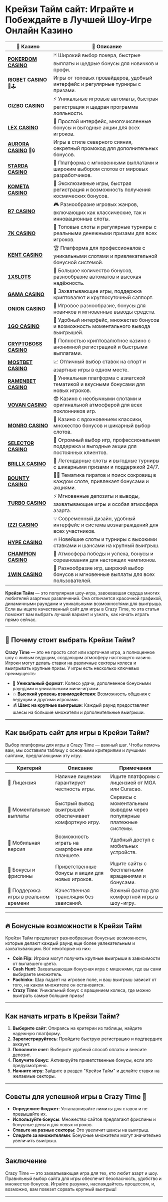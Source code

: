 # Крейзи Тайм сайт: Играйте и Побеждайте в Лучшей Шоу-Игре Онлайн Казино
| 🎰 Казино          | 🔑 Описание                                                                                 |
|--------------------|---------------------------------------------------------------------------------------------|
| **[POKERDOM CASINO](https://brandplay.link/Bxg7SC7H)** | 🃏 Широкий выбор покера, быстрые выплаты и щедрые бонусы для новичков и профи.      |
| **[RIOBET CASINO](https://brandplay.link/dtx89f2L)** 🌟🕹️ | Игры от топовых провайдеров, удобный интерфейс и регулярные турниры с призами.   |
| **[GIZBO CASINO](https://gizbo-tea02.com/c8e962e89)** | ⚡ Уникальные игровые автоматы, быстрая регистрация и щедрая программа лояльности.  |
| **[LEX CASINO](https://brandplay.link/2HFTmBc8)** | 🎲 Простой интерфейс, многочисленные бонусы и выгодные акции для всех игроков.       |
| **[AURORA CASINO](https://10trafic-stat2.com/click/668546566bcc6313411604c7/6766/15114/subaccount?promocode=PROMOLB)** 🌌🔒 | Игры в стиле северного сияния, секретный промокод для дополнительных бонусов.       |
| **[STARDA CASINO](https://brandplay.link/cpFQbWKn)** | 💫 Платформа с мгновенными выплатами и широким выбором слотов от мировых разработчиков.|
| **[KOMETA CASINO](https://brandplay.link/tLG15CCb)** | 🚀 Эксклюзивные игры, быстрая регистрация и возможность получения космических бонусов. |
| **[R7 CASINO](https://brandplay.link/zPmNmTWG)** | 🎮 Разнообразие игровых жанров, включающих как классические, так и инновационные слоты. |
| **[7K CASINO](https://brandplay.link/dd46bNgD)** | 🎰 Топовые слоты и регулярные турниры с реальными денежными призами для всех игроков.   |
| **[KENT CASINO](https://brandplay.link/tj7BwCb4)** | 🏆 Платформа для профессионалов с уникальными слотами и привлекательной бонусной системой.|
| **[1XSLOTS](https://brandplay.link/R4xfxqdm)** | 🎁 Большое количество бонусов, разнообразие автоматов и высокая надёжность.            |
| **[GAMA CASINO](https://brandplay.link/zrZpLFTP)** | 🎲 Захватывающие игры, поддержка криптовалют и круглосуточный саппорт.                  |
| **[ONION CASINO](https://obclk001-2d.top/click?offer_id=986&partner_id=10542&landing_id=1798&utm_medium=affiliate&sub_1=oncasino3)** | 🎰 Игровое разнообразие, бонусы для новичков и мгновенные выводы средств.            |
| **[1GO CASINO](https://1go-ircp01.com/ce015f410)** | 🌟 Удобный интерфейс, множество бонусов и возможность моментального вывода выигрышей. |
| **[CRYPTOBOSS CASINO](https://cryptobossc.online/d847bcfa9)** | 🚀 Полностью криптовалютное казино с анонимной регистрацией и быстрыми выплатами.       |
| **[MOSTBET CASINO](https://ktbtis024ifqfn0mst.com/beQs)** | 📈 Отличный выбор ставок на спорт и азартные игры в одном месте.                      |
| **[RAMENBET CASINO](https://get.saltyram.com/ru/registration?apkpop=0&partner=p24970p3296034p5526)** | 🍜 Уникальная платформа с азиатской тематикой и вкусными бонусами для новых игроков. |
| **[VOVAN CASINO](https://vovan.site/d098ab058)** | 😎 Казино с необычными слотами и оригинальной атмосферой для всех поклонников игр.   |
| **[MONRO CASINO](https://mnr-ircp01.com/c3ce72a2c)** | 💃 Казино с вдохновением классики, множество бонусов и шикарный выбор слотов.        |
| **[SELECTOR CASINO](https://gosel.vc/SELVK)** | 🎯 Огромный выбор игр, профессиональная поддержка и выгодные акции для постоянных клиентов.|
| **[BRILLX CASINO](https://brillx.uno/BRIVK)** | 💎 Легендарные слоты и выгодные турниры с шикарными призами и поддержкой 24/7.        |
| **[BOUNTY CASINO](https://bounty-casino.de/BOVK)** | 🏴‍☠️ Тематика пиратов и поиск сокровищ в каждом слоте, привлекает бонусами и акциями. |
| **[TURBO CASINO](https://turbo-casino.cc/TURVK)** | ⚡ Мгновенные депозиты и выводы, захватывающие игры и особая атмосфера азарта.       |
| **[IZZI CASINO](https://izzi-fr03.com/ca7c8a7b7)** | 💡 Современный дизайн, удобный интерфейс и система вознаграждений для всех участников. |
| **[HYPE CASINO](https://hypekaz.com/dc2f44ad0)** | 🔥 Новейшие слоты и турниры с высокими ставками и шансами на крупный выигрыш.        |
| **[CHAMPION CASINO](https://champcasino.ink/pobeda/doa-hats?p80412p305331p112c)** | 🏅 Атмосфера победы и успеха, бонусы и соревнования для настоящих чемпионов.         |
| **[1WIN CASINO](https://brandplay.link/6F5VqbyZ)** | 🎲 Разнообразие игр, широкий выбор бонусов и мгновенные выплаты для всех пользователей.|

**Крейзи Тайм** — это популярная шоу-игра, завоевавшая сердца многих любителей азартных развлечений. Она отличается красочной графикой, динамичными раундами и уникальными возможностями для выигрыша. Если вы ищете качественный сайт для игры в Crazy Time, то эта статья поможет вам выбрать лучший вариант и узнать, как начать играть прямо сейчас.

---

## 📌 Почему стоит выбрать Крейзи Тайм?

**Crazy Time** — это не просто слот или карточная игра, а полноценное шоу с живым ведущим, создающим атмосферу настоящего казино. Игроки могут делать ставки на различные секторы колеса и выигрывать крупные призы. У игры есть несколько ключевых преимуществ:

- 🎡 **Уникальный формат**: Колесо удачи, дополненное бонусными раундами и уникальными мини-играми.
- 💥 **Высокий уровень взаимодействия**: Возможность общения с ведущим и другими игроками.
- 💰 **Шанс на крупные выигрыши**: Каждый раунд предоставляет шансы на большие множители и дополнительные выигрыши.

---

## Как выбрать сайт для игры в Крейзи Тайм?

Выбор платформы для игры в Crazy Time — важный шаг. Чтобы помочь вам, мы составили таблицу с основными критериями и лучшими сайтами, предлагающими эту игру.

| Критерий | Описание | Примечания |
|----------|----------|------------|
| 🎲 Лицензия | Наличие лицензии гарантирует честность игры. | Ищите платформы с лицензией от MGA или Curacao. |
| 💸 Моментальные выплаты | Быстрый вывод выигрышей обеспечивает комфортную игру. | Сервисы с моментальным выводом через популярные платежные системы. |
| 📱 Мобильная версия | Возможность играть на смартфоне или планшете. | Удобный доступ с мобильных устройств. |
| 🎁 Бонусы и фриспины | Приветственные бонусы и акции для новых игроков. | Ищите сайты с бесплатными вращениями и бонусами. |
| 🔄 Поддержка игры в реальном времени | Качественная трансляция без зависаний. | Важный фактор для комфортной игры в шоу-игру. |

---

## 🔥 Бонусные возможности в Крейзи Тайм

Крейзи Тайм предлагает разнообразные бонусные возможности, которые делают каждый раунд еще более увлекательным и захватывающим. Вот некоторые из них:

- **Coin Flip**: Игроки могут получить крупные выигрыши в зависимости от выпавшего цвета.
- **Cash Hunt**: Захватывающая бонусная игра с мишенями, где вы сами выбираете множитель.
- **Pachinko**: Шар падает на игровое поле, и ваш выигрыш зависит от того, на каком множителе он остановится.
- **Crazy Time**: Уникальный бонус с вращением колеса, где можно выиграть самые большие призы!

---

## Как начать играть в Крейзи Тайм?

1. **Выберите сайт**: Опираясь на критерии из таблицы, найдите надежную платформу.
2. **Зарегистрируйтесь**: Пройдите быструю регистрацию и подтвердите аккаунт.
3. **Пополните счет**: Выберите удобный способ оплаты и внесите депозит.
4. **Получите бонус**: Активируйте приветственные бонусы, если это предусмотрено.
5. **Начните игру**: Зайдите в раздел "Крейзи Тайм" и делайте ставки на желаемые секторы.

---

## Советы для успешной игры в Crazy Time 🎯

- **Определите бюджет**: Устанавливайте лимиты для ставок и не превышайте их.
- **Используйте бонусы**: Множество сайтов предлагают фриспины и бонусные деньги для новых игроков.
- **Ставьте на разные секторы**: Это увеличит шансы на выигрыш.
- **Следите за множителями**: Бонусные множители могут значительно увеличить выигрыш.

---

## Заключение

Crazy Time — это захватывающая игра для тех, кто любит азарт и шоу. Правильный выбор сайта для игры обеспечит безопасность, удобство и множество бонусов. Играйте разумно, наслаждайтесь процессом, и, возможно, вам повезет сорвать крупный выигрыш!

---


